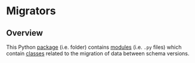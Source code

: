 # Migrators

## Overview

This Python [package](https://docs.python.org/3/tutorial/modules.html#packages) (i.e. folder) contains
[modules](https://docs.python.org/3/tutorial/modules.html#modules) (i.e. `.py` files) which contain
[classes](https://docs.python.org/3/tutorial/classes.html) related to the migration of data between schema versions.
